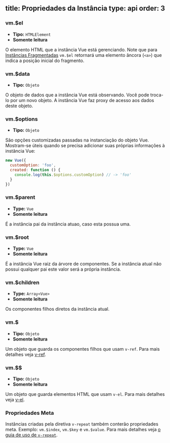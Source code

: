 title: Propriedades da Instância
type: api
order: 3
---

### vm.$el

- **Tipo:** `HTMLElement`
- **Somente leitura**

O elemento HTML que a instância Vue está gerenciando. Note que para [Instâncias Fragmentadas](/guide/best-practices.html#Fragment_Instance) `vm.$el` retornará uma elemento âncora (`<a>`) que indica a posição inicial do fragmento.

### vm.$data

- **Tipo:** `Objeto`

O objeto de dados que a instância Vue está observando. Você pode troca-lo por um novo objeto. A instância Vue faz proxy de acesso aos dados deste objeto.

### vm.$options

- **Tipo:** `Objeto`

São opções customizadas passadas na instanciação do objeto Vue. Mostram-se úteis quando se precisa adicionar suas próprias informações à instância Vue:

``` js
new Vue({
  customOption: 'foo',
  created: function () {
    console.log(this.$options.customOption) // -> 'foo'
  }
})
```

### vm.$parent

- **Type:** `Vue`
- **Somente leitura**

É a instância pai da instância atuao, caso esta possua uma.

### vm.$root

- **Type:** `Vue`
- **Somente leitura**

É a instância Vue raiz da árvore de componentes. Se a instância atual não possui qualquer pai este valor será a própria instância.

### vm.$children

- **Type:** `Array<Vue>`
- **Somente leitura**

Os componentes filhos diretos da instância atual.

### vm.$

- **Tipo:** `Objeto`
- **Somente leitura**

Um objeto que guarda os componentes filhos que usam `v-ref`. Para mais detalhes veja [v-ref](/api/directives.html#v-ref).

### vm.$$

- **Tipo:** `Objeto`
- **Somente leitura**

Um objeto que guarda elementos HTML que usam `v-el`. Para mais detalhes veja [v-el](/api/directives.html#v-el).

### Propriedades Meta

Instâncias criadas pela diretiva `v-repeat` também conterão propriedades meta. Exemplo: `vm.$index`, `vm.$key` e `vm.$value`. Para mais detalhes veja [o guia de uso de `v-repeat`](/guide/list.html).
